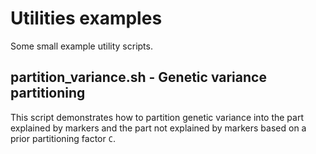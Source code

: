 
# Utilities examples

Some small example utility scripts.

## partition_variance.sh - Genetic variance partitioning

This script demonstrates how to partition genetic variance into the part explained by markers and the part not explained by markers based on a prior partitioning factor `C`. 


